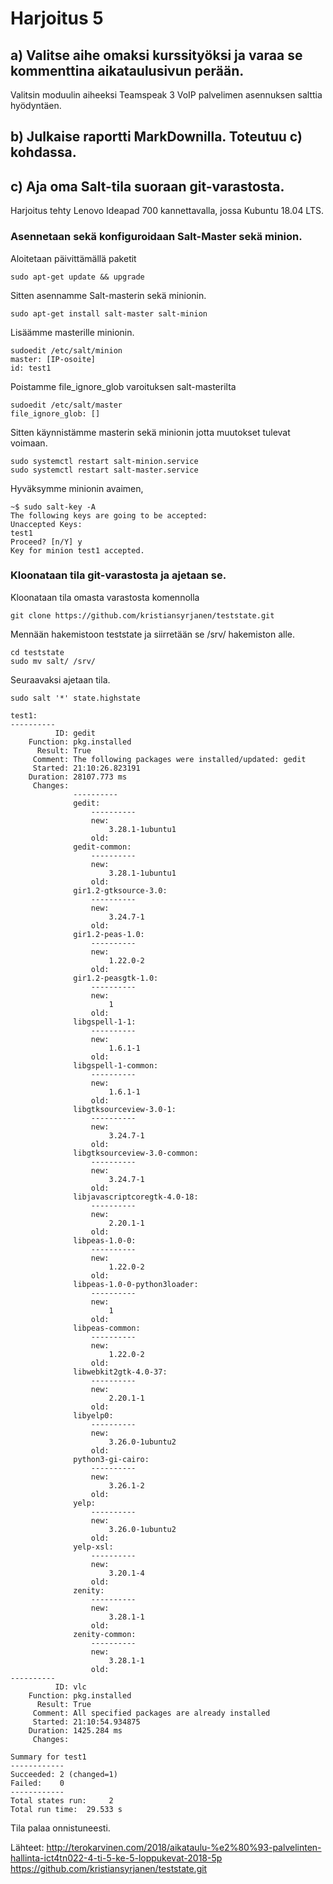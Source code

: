 # Harjoitus 5

## a) Valitse aihe omaksi kurssityöksi ja varaa se kommenttina aikataulusivun perään.

Valitsin moduulin aiheeksi Teamspeak 3 VoIP palvelimen asennuksen salttia hyödyntäen.


## b) Julkaise raportti MarkDownilla. Toteutuu c) kohdassa.

## c) Aja oma Salt-tila suoraan git-varastosta.

Harjoitus tehty Lenovo Ideapad 700 kannettavalla, jossa Kubuntu 18.04 LTS.

### Asennetaan sekä konfiguroidaan Salt-Master sekä minion.

Aloitetaan päivittämällä paketit

	sudo apt-get update && upgrade

Sitten asennamme Salt-masterin sekä minionin.

	sudo apt-get install salt-master salt-minion

Lisäämme masterille minionin.

	sudoedit /etc/salt/minion
	master: [IP-osoite]
	id: test1

Poistamme file_ignore_glob varoituksen salt-masterilta

	sudoedit /etc/salt/master
	file_ignore_glob: []

Sitten käynnistämme masterin sekä minionin jotta muutokset tulevat voimaan.

	sudo systemctl restart salt-minion.service
	sudo systemctl restart salt-master.service

Hyväksymme minionin avaimen,

	~$ sudo salt-key -A
	The following keys are going to be accepted:
	Unaccepted Keys:
	test1
	Proceed? [n/Y] y
	Key for minion test1 accepted.

### Kloonataan tila git-varastosta ja ajetaan se.

Kloonataan tila omasta varastosta komennolla

	git clone https://github.com/kristiansyrjanen/teststate.git

Mennään hakemistoon teststate ja siirretään se /srv/ hakemiston alle.

	cd teststate
	sudo mv salt/ /srv/

Seuraavaksi ajetaan tila.

	sudo salt '*' state.highstate

	test1:
	----------
	          ID: gedit
	    Function: pkg.installed
	      Result: True
	     Comment: The following packages were installed/updated: gedit
	     Started: 21:10:26.823191
	    Duration: 28107.773 ms
	     Changes:   
	              ----------
	              gedit:
	                  ----------
	                  new:
	                      3.28.1-1ubuntu1
	                  old:
	              gedit-common:
	                  ----------
	                  new:
	                      3.28.1-1ubuntu1
	                  old:
	              gir1.2-gtksource-3.0:
	                  ----------
	                  new:
	                      3.24.7-1
	                  old:
	              gir1.2-peas-1.0:
	                  ----------
	                  new:
	                      1.22.0-2
	                  old:
	              gir1.2-peasgtk-1.0:
	                  ----------
	                  new:
	                      1
	                  old:
	              libgspell-1-1:
	                  ----------
	                  new:
	                      1.6.1-1
	                  old:
	              libgspell-1-common:
	                  ----------
	                  new:
	                      1.6.1-1
	                  old:
	              libgtksourceview-3.0-1:
	                  ----------
	                  new:
	                      3.24.7-1
	                  old:
	              libgtksourceview-3.0-common:
	                  ----------
	                  new:
	                      3.24.7-1
	                  old:
	              libjavascriptcoregtk-4.0-18:
	                  ----------
	                  new:
	                      2.20.1-1
	                  old:
	              libpeas-1.0-0:
	                  ----------
	                  new:
	                      1.22.0-2
	                  old:
	              libpeas-1.0-0-python3loader:
	                  ----------
	                  new:
	                      1
	                  old:
	              libpeas-common:
	                  ----------
	                  new:
	                      1.22.0-2
	                  old:
	              libwebkit2gtk-4.0-37:
	                  ----------
	                  new:
	                      2.20.1-1
	                  old:
	              libyelp0:
	                  ----------
	                  new:
	                      3.26.0-1ubuntu2
	                  old:
	              python3-gi-cairo:
	                  ----------
	                  new:
	                      3.26.1-2
	                  old:
	              yelp:
	                  ----------
	                  new:
	                      3.26.0-1ubuntu2
	                  old:
	              yelp-xsl:
	                  ----------
	                  new:
	                      3.20.1-4
	                  old:
	              zenity:
	                  ----------
	                  new:
	                      3.28.1-1
	                  old:
	              zenity-common:
	                  ----------
	                  new:
	                      3.28.1-1
	                  old:
	----------
	          ID: vlc
	    Function: pkg.installed
	      Result: True
	     Comment: All specified packages are already installed
	     Started: 21:10:54.934875
	    Duration: 1425.284 ms
	     Changes:   
	
	Summary for test1
	------------
	Succeeded: 2 (changed=1)
	Failed:    0
	------------
	Total states run:     2
	Total run time:  29.533 s

Tila palaa onnistuneesti.


Lähteet:
http://terokarvinen.com/2018/aikataulu-%e2%80%93-palvelinten-hallinta-ict4tn022-4-ti-5-ke-5-loppukevat-2018-5p
https://github.com/kristiansyrjanen/teststate.git
